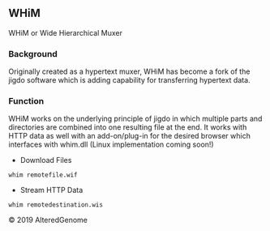 ## WHiM

WHiM or Wide Hierarchical Muxer

### Background

Originally created as a hypertext muxer, WHiM has become a fork of the jigdo software which is adding capability for transferring hypertext data.

### Function

WHiM works on the underlying principle of jigdo in which multiple parts and directories are combined into one resulting file at the end. It works with HTTP data as well with an add-on/plug-in for the desired browser which interfaces with whim.dll (Linux implementation coming soon!) 

- Download Files
```
whim remotefile.wif
```
- Stream HTTP Data
```
whim remotedestination.wis
```

© 2019 AlteredGenome
